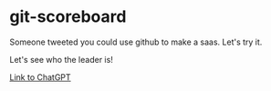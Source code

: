 # git-scoreboard
Someone tweeted you could use github to make a saas. Let's try it.

Let's see who the leader is!

[Link to ChatGPT](https://chat.openai.com/share/b30df743-e242-40a4-825b-2b9dfa5a636f)